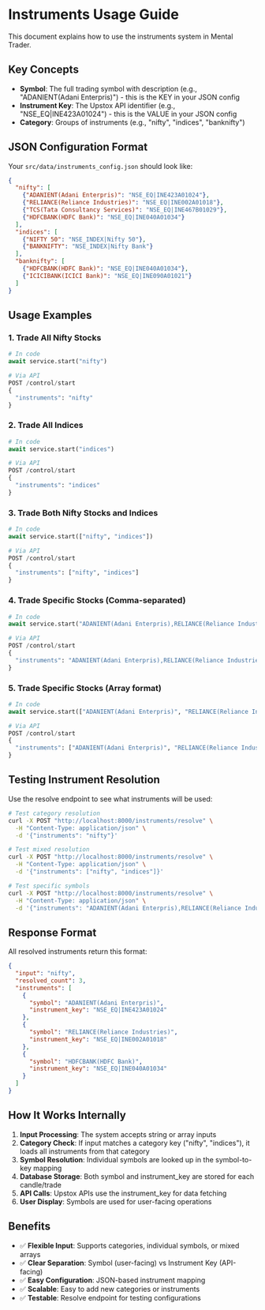 # Instruments Usage Guide

This document explains how to use the instruments system in Mental Trader.

## Key Concepts

- **Symbol**: The full trading symbol with description (e.g., "ADANIENT(Adani Enterpris)") - this is the KEY in your JSON config
- **Instrument Key**: The Upstox API identifier (e.g., "NSE_EQ|INE423A01024") - this is the VALUE in your JSON config  
- **Category**: Groups of instruments (e.g., "nifty", "indices", "banknifty")

## JSON Configuration Format

Your `src/data/instruments_config.json` should look like:

```json
{
  "nifty": [
    {"ADANIENT(Adani Enterpris)": "NSE_EQ|INE423A01024"},
    {"RELIANCE(Reliance Industries)": "NSE_EQ|INE002A01018"},
    {"TCS(Tata Consultancy Services)": "NSE_EQ|INE467B01029"},
    {"HDFCBANK(HDFC Bank)": "NSE_EQ|INE040A01034"}
  ],
  "indices": [
    {"NIFTY 50": "NSE_INDEX|Nifty 50"},
    {"BANKNIFTY": "NSE_INDEX|Nifty Bank"}
  ],
  "banknifty": [
    {"HDFCBANK(HDFC Bank)": "NSE_EQ|INE040A01034"},
    {"ICICIBANK(ICICI Bank)": "NSE_EQ|INE090A01021"}
  ]
}
```

## Usage Examples

### 1. Trade All Nifty Stocks
```python
# In code
await service.start("nifty")

# Via API
POST /control/start
{
  "instruments": "nifty"
}
```

### 2. Trade All Indices
```python
# In code  
await service.start("indices")

# Via API
POST /control/start
{
  "instruments": "indices"
}
```

### 3. Trade Both Nifty Stocks and Indices
```python
# In code
await service.start(["nifty", "indices"])

# Via API
POST /control/start
{
  "instruments": ["nifty", "indices"]
}
```

### 4. Trade Specific Stocks (Comma-separated)
```python
# In code
await service.start("ADANIENT(Adani Enterpris),RELIANCE(Reliance Industries),HDFCBANK(HDFC Bank)")

# Via API
POST /control/start
{
  "instruments": "ADANIENT(Adani Enterpris),RELIANCE(Reliance Industries),HDFCBANK(HDFC Bank)"
}
```

### 5. Trade Specific Stocks (Array format)
```python
# In code
await service.start(["ADANIENT(Adani Enterpris)", "RELIANCE(Reliance Industries)", "HDFCBANK(HDFC Bank)"])

# Via API
POST /control/start
{
  "instruments": ["ADANIENT(Adani Enterpris)", "RELIANCE(Reliance Industries)", "HDFCBANK(HDFC Bank)"]
}
```

## Testing Instrument Resolution

Use the resolve endpoint to see what instruments will be used:

```bash
# Test category resolution
curl -X POST "http://localhost:8000/instruments/resolve" \
  -H "Content-Type: application/json" \
  -d '{"instruments": "nifty"}'

# Test mixed resolution
curl -X POST "http://localhost:8000/instruments/resolve" \
  -H "Content-Type: application/json" \
  -d '{"instruments": ["nifty", "indices"]}'

# Test specific symbols
curl -X POST "http://localhost:8000/instruments/resolve" \
  -H "Content-Type: application/json" \
  -d '{"instruments": "ADANIENT(Adani Enterpris),RELIANCE(Reliance Industries)"}'
```

## Response Format

All resolved instruments return this format:
```json
{
  "input": "nifty",
  "resolved_count": 3,
  "instruments": [
    {
      "symbol": "ADANIENT(Adani Enterpris)", 
      "instrument_key": "NSE_EQ|INE423A01024"
    },
    {
      "symbol": "RELIANCE(Reliance Industries)",
      "instrument_key": "NSE_EQ|INE002A01018"  
    },
    {
      "symbol": "HDFCBANK(HDFC Bank)",
      "instrument_key": "NSE_EQ|INE040A01034"
    }
  ]
}
```

## How It Works Internally

1. **Input Processing**: The system accepts string or array inputs
2. **Category Check**: If input matches a category key ("nifty", "indices"), it loads all instruments from that category
3. **Symbol Resolution**: Individual symbols are looked up in the symbol-to-key mapping
4. **Database Storage**: Both symbol and instrument_key are stored for each candle/trade
5. **API Calls**: Upstox APIs use the instrument_key for data fetching
6. **User Display**: Symbols are used for user-facing operations

## Benefits

- ✅ **Flexible Input**: Supports categories, individual symbols, or mixed arrays
- ✅ **Clear Separation**: Symbol (user-facing) vs Instrument Key (API-facing) 
- ✅ **Easy Configuration**: JSON-based instrument mapping
- ✅ **Scalable**: Easy to add new categories or instruments
- ✅ **Testable**: Resolve endpoint for testing configurations
